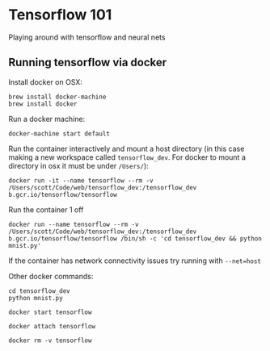 # Tensorflow 101
Playing around with tensorflow and neural nets

## Running tensorflow via docker

Install docker on OSX:

```
brew install docker-machine
brew install docker
```

Run a docker machine:

```
docker-machine start default
```

Run the container interactively and mount a host directory (in this case making a new workspace called `tensorflow_dev`. For docker to mount a directory in osx it must be under `/Users/`):

```
docker run -it --name tensorflow --rm -v /Users/scott/Code/web/tensorflow_dev:/tensorflow_dev b.gcr.io/tensorflow/tensorflow
```

Run the container 1 off

```
docker run --name tensorflow --rm -v /Users/scott/Code/web/tensorflow_dev:/tensorflow_dev b.gcr.io/tensorflow/tensorflow /bin/sh -c 'cd tensorflow_dev && python mnist.py'
```

If the container has network connectivity issues try running with `--net=host`

Other docker commands:

```
cd tensorflow_dev
python mnist.py

docker start tensorflow

docker attach tensorflow

docker rm -v tensorflow
```
